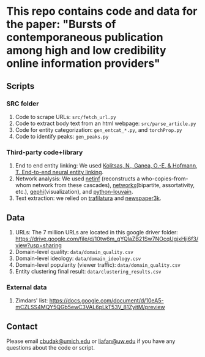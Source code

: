 # This repo contains code and data for the paper: "Bursts of contemporaneous publication among high and low credibility online information providers"

## Scripts

### SRC folder
1. Code to scrape URLs: `src/fetch_url.py`
2. Code to extract body text from an html webpage: `src/parse_article.py`
3. Code for entity categorization: `gen_entcat_*.py`, and `torchProp.py`
4. Code to identify peaks: `gen_peaks.py`

### Third-party code+library
1. End to end entity linking: We used [Kolitsas, N., Ganea, O.-E. & Hofmann, T. End-to-end neural entity linking](https://aclanthology.org/K18-1050/).
2. Network analysis: We used [netinf](http://snap.stanford.edu/netinf/) (reconstructs a who-copies-from-whom network from these cascades), [networkx](https://networkx.org/)(bipartite, assortativity, etc.), [gephi](https://gephi.org/)(visualization), and [python-louvain](https://python-louvain.readthedocs.io/en/latest/api.html).
3. Text extraction: we relied on [trafilatura](https://trafilatura.readthedocs.io/en/latest/) and [newspaper3k](https://newspaper.readthedocs.io/en/latest/).


## Data
1. URLs: The 7 million URLs are located in this google driver folder: https://drive.google.com/file/d/10tw6m_qYQlaZB21Sw7NOcqUgjxHji6f3/view?usp=sharing
2. Domain-level quality: `data/domain_quality.csv`
3. Domain-level ideology: `data/domain_ideology.csv`
4. Domain-level popularity (viewer traffic): `data/domain_quality.csv`
5. Entity clustering final result: `data/clustering_results.csv`

### External data
1. Zimdars' list: https://docs.google.com/document/d/10eA5-mCZLSS4MQY5QGb5ewC3VAL6pLkT53V_81ZyitM/preview


## Contact
Please email cbudak@umich.edu or liafan@uw.edu if you have any questions about the code or script.
